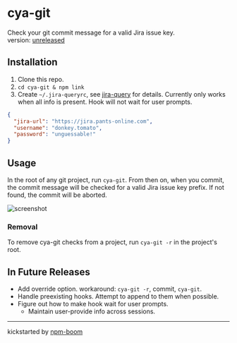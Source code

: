 # cya-git

Check your git commit message for a valid Jira issue key.  
version: [unreleased][CHANGELOG]

## Installation

1. Clone this repo.
2. `cd cya-git & npm link`
3. Create `~/.jira-queryrc`, see [jira-query] for details.  Currently only works
when all info is present.  Hook will not wait for user prompts.

```json
{
  "jira-url": "https://jira.pants-online.com",
  "username": "donkey.tomato",
  "password": "unguessable!"
}
```

## Usage

In the root of any git project, run `cya-git`.  From then on, when you commit,
the commit message will be checked for a valid Jira issue key prefix.  If not
found, the commit will be aborted.


![screenshot]


### Removal

To remove cya-git checks from a project, run `cya-git -r` in the project's root.

## In Future Releases

* Add override option.  workaround: `cya-git -r`, commit, `cya-git`.
* Handle preexisting hooks.  Attempt to append to them when possible.
* Figure out how to make hook wait for user prompts.
  * Maintain user-provide info across sessions.











---
kickstarted by [npm-boom][npm-boom]

[npm-boom]: https://github.com/reergymerej/npm-boom
[jira-query]: https://github.com/reergymerej/jira-query#runtime-config
[CHANGELOG]: CHANGELOG.md
[screenshot]: https://cloud.githubusercontent.com/assets/1720010/17261614/4fdda9cc-559c-11e6-9aef-1292281a55dd.png
